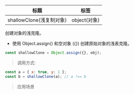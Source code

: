 | 标题                     | 标签         |
| ------------------------ | ------------ |
| shallowClone(浅复制对象) | object(对象) |

创建对象的浅克隆。

- 使用 Object.assign() 和空对象 ({}) 创建原始对象的浅表克隆。

```js
const shallowClone = Object.assign({}, obj);
```

> 调用方式:

```js
const a = { x: true, y: 1 };
const b = shallowClone(a); // a !== b
```

> 应用场景
